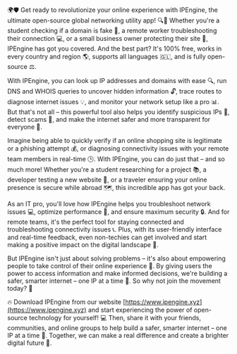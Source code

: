 🌍🛡️ Get ready to revolutionize your online experience with IPEngine, the ultimate open-source global networking utility app! 🔍📡 Whether you're a student checking if a domain is fake 🤔, a remote worker troubleshooting their connection 💻, or a small business owner protecting their site 🚀, IPEngine has got you covered. And the best part? It's 100% free, works in every country and region 🌎, supports all languages 🇬🇱, and is fully open-source ⚖️.

With IPEngine, you can look up IP addresses and domains with ease 🔍, run DNS and WHOIS queries to uncover hidden information 🔓, trace routes to diagnose internet issues 💡, and monitor your network setup like a pro 📊. But that's not all – this powerful tool also helps you identify suspicious IPs 👀, detect scams 💸, and make the internet safer and more transparent for everyone 🌈.

Imagine being able to quickly verify if an online shopping site is legitimate or a phishing attempt 💰, or diagnosing connectivity issues with your remote team members in real-time 🕒. With IPEngine, you can do just that – and so much more! Whether you're a student researching for a project 📚, a developer testing a new website 📱, or a traveler ensuring your online presence is secure while abroad 🗺️, this incredible app has got your back.

As an IT pro, you'll love how IPEngine helps you troubleshoot network issues 💻, optimize performance 🔧, and ensure maximum security 🔒. And for remote teams, it's the perfect tool for staying connected and troubleshooting connectivity issues 📞. Plus, with its user-friendly interface and real-time feedback, even non-techies can get involved and start making a positive impact on the digital landscape 🌈.

But IPEngine isn't just about solving problems – it's also about empowering people to take control of their online experience 💪. By giving users the power to access information and make informed decisions, we're building a safer, smarter internet – one IP at a time 🔧. So why not join the movement today? 🎉

🔥 Download IPEngine from our website [https://www.ipengine.xyz](https://www.ipengine.xyz) and start experiencing the power of open-source technology for yourself! 💻 Then, share it with your friends, communities, and online groups to help build a safer, smarter internet – one IP at a time 🔧. Together, we can make a real difference and create a brighter digital future 🌟.